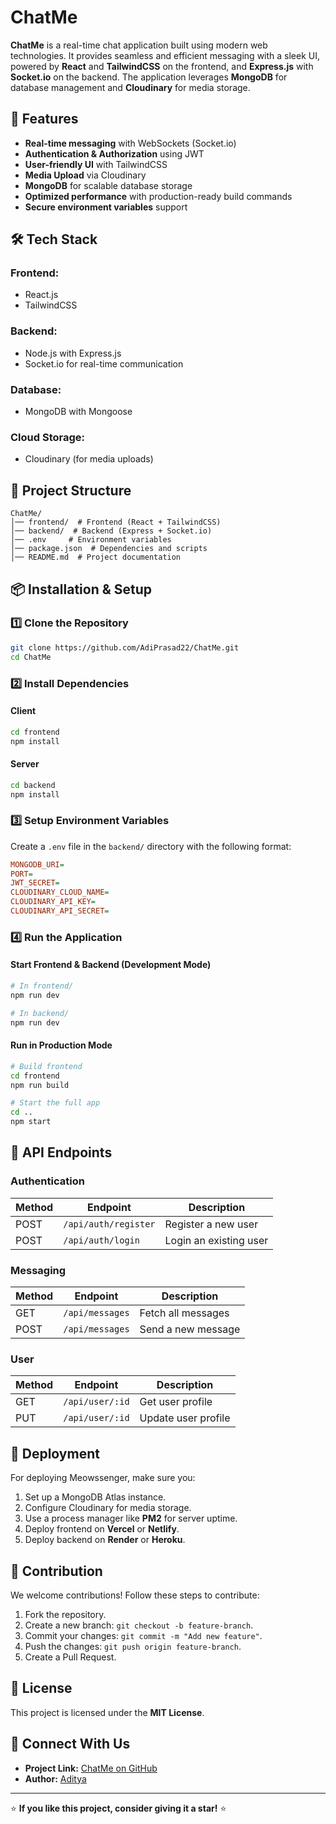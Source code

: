 # ChatMe



**ChatMe** is a real-time chat application built using modern web technologies. It provides seamless and efficient messaging with a sleek UI, powered by **React** and **TailwindCSS** on the frontend, and **Express.js** with **Socket.io** on the backend. The application leverages **MongoDB** for database management and **Cloudinary** for media storage.

## 🚀 Features

- **Real-time messaging** with WebSockets (Socket.io)
- **Authentication & Authorization** using JWT
- **User-friendly UI** with TailwindCSS
- **Media Upload** via Cloudinary
- **MongoDB** for scalable database storage
- **Optimized performance** with production-ready build commands
- **Secure environment variables** support

## 🛠️ Tech Stack

### Frontend:
- React.js
- TailwindCSS

### Backend:
- Node.js with Express.js
- Socket.io for real-time communication

### Database:
- MongoDB with Mongoose

### Cloud Storage:
- Cloudinary (for media uploads)

## 📂 Project Structure
```
ChatMe/
│── frontend/  # Frontend (React + TailwindCSS)
│── backend/  # Backend (Express + Socket.io)
│── .env     # Environment variables
│── package.json  # Dependencies and scripts
│── README.md  # Project documentation
```

## 📦 Installation & Setup

### 1️⃣ Clone the Repository
```sh
git clone https://github.com/AdiPrasad22/ChatMe.git
cd ChatMe
```

### 2️⃣ Install Dependencies
#### Client
```sh
cd frontend
npm install
```
#### Server
```sh
cd backend
npm install
```

### 3️⃣ Setup Environment Variables
Create a `.env` file in the `backend/` directory with the following format:
```ini
MONGODB_URI=
PORT=
JWT_SECRET=
CLOUDINARY_CLOUD_NAME=
CLOUDINARY_API_KEY=
CLOUDINARY_API_SECRET=
```

### 4️⃣ Run the Application
#### Start Frontend & Backend (Development Mode)
```sh
# In frontend/
npm run dev

# In backend/
npm run dev
```

#### Run in Production Mode
```sh
# Build frontend
cd frontend
npm run build

# Start the full app
cd ..
npm start
```

## 📜 API Endpoints
### Authentication
| Method | Endpoint      | Description          |
|--------|--------------|----------------------|
| POST   | `/api/auth/register` | Register a new user |
| POST   | `/api/auth/login`    | Login an existing user |

### Messaging
| Method | Endpoint            | Description               |
|--------|--------------------|---------------------------|
| GET    | `/api/messages`    | Fetch all messages       |
| POST   | `/api/messages`    | Send a new message       |

### User
| Method | Endpoint            | Description               |
|--------|--------------------|---------------------------|
| GET    | `/api/user/:id`    | Get user profile         |
| PUT    | `/api/user/:id`    | Update user profile      |

## 🚀 Deployment
For deploying Meowssenger, make sure you:
1. Set up a MongoDB Atlas instance.
2. Configure Cloudinary for media storage.
3. Use a process manager like **PM2** for server uptime.
4. Deploy frontend on **Vercel** or **Netlify**.
5. Deploy backend on **Render** or **Heroku**.

## 🎯 Contribution
We welcome contributions! Follow these steps to contribute:
1. Fork the repository.
2. Create a new branch: `git checkout -b feature-branch`.
3. Commit your changes: `git commit -m "Add new feature"`.
4. Push the changes: `git push origin feature-branch`.
5. Create a Pull Request.

## 📄 License
This project is licensed under the **MIT License**.

## 🐾 Connect With Us
- **Project Link:** [ChatMe on GitHub](https://github.com/AdiPrasad22/ChatMe)
- **Author:** [Aditya](https://github.com/AdiPrasad22)

---

⭐ **If you like this project, consider giving it a star!** ⭐
